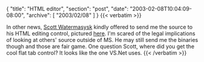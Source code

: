 {
  "title": "HTML editor",
  "section": "post",
  "date": "2003-02-08T10:04:09-08:00",
  "archive": [
    "2003/02/08"
  ]
}
{{< verbatim >}}
<P>In other news, <a href="http://aspnetweblog.com/">Scott Watermasysk</a> kindly offered to send me the source to his HTML editing control, pictured <a href="http://aspnetweblog.com/images/richeditor.gif">here</a>.  I'm scared of the legal implications of looking at others' source outside of MS.  He may still send me the binaries though and those are fair game.  One question Scott, where did you get the cool flat tab control?  It looks like the one VS.Net uses.
{{< /verbatim >}}
